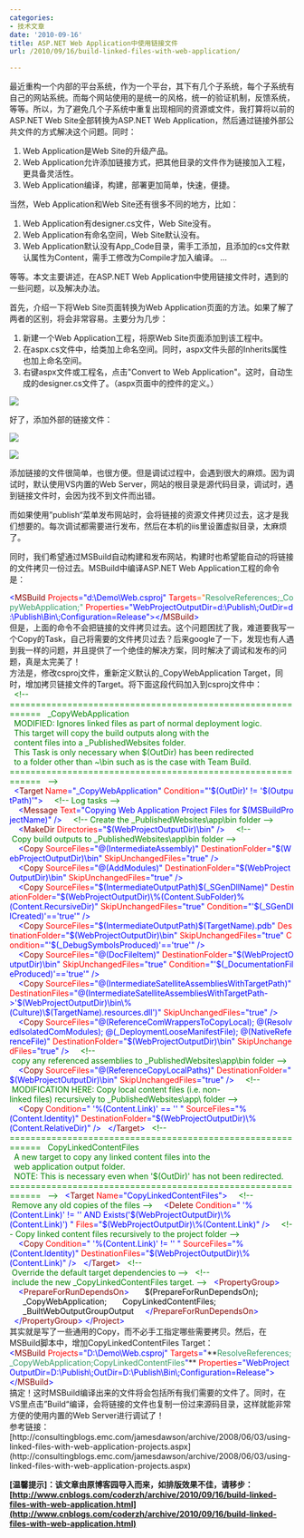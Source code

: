 ```yaml
---
categories:
- 技术文章
date: '2010-09-16'
title: ASP.NET Web Application中使用链接文件
url: /2010/09/16/build-linked-files-with-web-application/

---
```



最近重构一个内部的平台系统，作为一个平台，其下有几个子系统，每个子系统有自己的网站系统。而每个网站使用的是统一的风格，统一的验证机制，反馈系统，等等。所以，为了避免几个子系统中重复出现相同的资源或文件，我打算将以前的ASP.NET Web Site全部转换为ASP.NET Web Application，然后通过链接外部公共文件的方式解决这个问题。同时：

1. Web Application是Web Site的升级产品。
2. Web Application允许添加链接方式，把其他目录的文件作为链接加入工程，更具备灵活性。
3. Web Application编译，构建，部署更加简单，快速，便捷。

当然，Web Application和Web Site还有很多不同的地方，比如：

1. Web Application有designer.cs文件，Web Site没有。
2. Web Application有命名空间，Web Site默认没有。
3. Web Application默认没有App_Code目录，需手工添加，且添加的cs文件默认属性为Content，需手工修改为Compile才加入编译。
...

等等。本文主要讲述，在ASP.NET Web Application中使用链接文件时，遇到的一些问题，以及解决办法。

首先，介绍一下将Web Site页面转换为Web Application页面的方法。如果了解了两者的区别，将会非常容易。主要分为几步：
1. 新建一个Web Application工程，将原Web Site页面添加到该工程中。
2. 在aspx.cs文件中，给类加上命名空间。同时，aspx文件头部的Inherits属性也加上命名空间。
3. 右键aspx文件或工程名，点击"Convert to Web Application"。这时，自动生成的designer.cs文件了。（aspx页面中的控件的定义。）

![](http://images.cnblogs.com/cnblogs_com/coderzh/convert-to-web-app.jpg)

好了，添加外部的链接文件：

![](http://images.cnblogs.com/cnblogs_com/coderzh/add-exist-item.jpg)

![](http://images.cnblogs.com/cnblogs_com/coderzh/addlink.jpg)

添加链接的文件很简单，也很方便。但是调试过程中，会遇到很大的麻烦。因为调试时，默认使用VS内置的Web Server，网站的根目录是源代码目录，调试时，遇到链接文件时，会因为找不到文件而出错。

而如果使用&#8221;publish&#8220;菜单发布网站时，会将链接的资源文件拷贝过去，这才是我们想要的。每次调试都需要进行发布，然后在本机的iis里设置虚拟目录，太麻烦了。

同时，我们希望通过MSBuild自动构建和发布网站，构建时也希望能自动的将链接的文件拷贝一份过去。MSBuild中编译ASP.NET Web Application工程的命令是：

<div class="cnblogs_code"><div><span style="color: #0000ff;">&lt;</span><span style="color: #800000;">MSBuild&nbsp;</span><span style="color: #ff0000;">Projects</span><span style="color: #0000ff;">="d:\Demo\Web.csproj"</span><span style="color: #ff0000;">&nbsp;Targets</span><span style="color: #ff6600;">="</span><span style="color: #339966;">ResolveReferences;_CopyWebApplication;"</span><span style="color: #ff0000;">&nbsp;Properties</span><span style="color: #0000ff;">="WebProjectOutputDir=d:\Publish\;OutDir=d:\Publish\Bin\;Configuration=Release"</span><span style="color: #0000ff;">&gt;&lt;/</span><span style="color: #800000;">MSBuild</span><span style="color: #0000ff;">&gt;</span></div></div>
但是，上面的命令不会把链接的文件拷贝过去。这个问题困扰了我，难道要我写一个Copy的Task，自己将需要的文件拷贝过去？后来google了一下，发现也有人遇到我一样的问题，并且提供了一个绝佳的解决方案，同时解决了调试和发布的问题，真是太完美了！
<br />
方法是，修改csproj文件，重新定义默认的_CopyWebApplication Target，同时，增加拷贝链接文件的Target。将下面这段代码加入到csproj文件中：
<br />
<div class="cnblogs_code"><div><span style="color: #000000;">&nbsp;&nbsp;</span><span style="color: #008000;">&lt;!--</span><span style="color: #008000;">&nbsp; 
&nbsp; ============================================================
&nbsp;&nbsp;_CopyWebApplication
&nbsp;&nbsp;MODIFIED:&nbsp;Ignores&nbsp;linked&nbsp;files&nbsp;as&nbsp;part&nbsp;of&nbsp;normal&nbsp;deployment&nbsp;logic.&nbsp;
&nbsp;&nbsp;This&nbsp;target&nbsp;will&nbsp;copy&nbsp;the&nbsp;build&nbsp;outputs&nbsp;along&nbsp;with&nbsp;the
&nbsp;&nbsp;content&nbsp;files&nbsp;into&nbsp;a&nbsp;_PublishedWebsites&nbsp;folder.
&nbsp;&nbsp;This&nbsp;Task&nbsp;is&nbsp;only&nbsp;necessary&nbsp;when&nbsp;$(OutDir)&nbsp;has&nbsp;been&nbsp;redirected
&nbsp;&nbsp;to&nbsp;a&nbsp;folder&nbsp;other&nbsp;than&nbsp;~\bin&nbsp;such&nbsp;as&nbsp;is&nbsp;the&nbsp;case&nbsp;with&nbsp;Team&nbsp;Build.&nbsp; 
&nbsp; ============================================================
&nbsp;&nbsp;</span><span style="color: #008000;">--&gt;</span><span style="color: #000000;">
&nbsp;&nbsp;</span><span style="color: #0000ff;">&lt;</span><span style="color: #800000;">Target&nbsp;</span><span style="color: #ff0000;">Name</span><span style="color: #0000ff;">="_CopyWebApplication"</span><span style="color: #ff0000;">&nbsp;Condition</span><span style="color: #0000ff;">="'$(OutDir)'&nbsp;!=&nbsp;'$(OutputPath)'"</span><span style="color: #0000ff;">&gt;</span><span style="color: #000000;">
&nbsp;&nbsp;&nbsp;&nbsp;</span><span style="color: #008000;">&lt;!--</span><span style="color: #008000;">&nbsp;Log&nbsp;tasks&nbsp;</span><span style="color: #008000;">--&gt;</span><span style="color: #000000;">
&nbsp;&nbsp;&nbsp;&nbsp;</span><span style="color: #0000ff;">&lt;</span><span style="color: #800000;">Message&nbsp;</span><span style="color: #ff0000;">Text</span><span style="color: #0000ff;">="Copying&nbsp;Web&nbsp;Application&nbsp;Project&nbsp;Files&nbsp;for&nbsp;$(MSBuildProjectName)"</span><span style="color: #ff0000;">&nbsp;</span><span style="color: #0000ff;">/&gt;</span><span style="color: #000000;">
&nbsp;&nbsp;&nbsp;&nbsp;</span><span style="color: #008000;">&lt;!--</span><span style="color: #008000;">&nbsp;Create&nbsp;the&nbsp;_PublishedWebsites\app\bin&nbsp;folder&nbsp;</span><span style="color: #008000;">--&gt;</span><span style="color: #000000;">
&nbsp;&nbsp;&nbsp;&nbsp;</span><span style="color: #0000ff;">&lt;</span><span style="color: #800000;">MakeDir&nbsp;</span><span style="color: #ff0000;">Directories</span><span style="color: #0000ff;">="$(WebProjectOutputDir)\bin"</span><span style="color: #ff0000;">&nbsp;</span><span style="color: #0000ff;">/&gt;</span><span style="color: #000000;">
&nbsp;&nbsp;&nbsp;&nbsp;</span><span style="color: #008000;">&lt;!--</span><span style="color: #008000;">&nbsp;Copy&nbsp;build&nbsp;outputs&nbsp;to&nbsp;_PublishedWebsites\app\bin&nbsp;folder&nbsp;</span><span style="color: #008000;">--&gt;</span><span style="color: #000000;">
&nbsp;&nbsp;&nbsp;&nbsp;</span><span style="color: #0000ff;">&lt;</span><span style="color: #800000;">Copy&nbsp;</span><span style="color: #ff0000;">SourceFiles</span><span style="color: #0000ff;">="@(IntermediateAssembly)"</span><span style="color: #ff0000;">&nbsp;DestinationFolder</span><span style="color: #0000ff;">="$(WebProjectOutputDir)\bin"</span><span style="color: #ff0000;">&nbsp;SkipUnchangedFiles</span><span style="color: #0000ff;">="true"</span><span style="color: #ff0000;">&nbsp;</span><span style="color: #0000ff;">/&gt;</span><span style="color: #000000;">
&nbsp;&nbsp;&nbsp;&nbsp;</span><span style="color: #0000ff;">&lt;</span><span style="color: #800000;">Copy&nbsp;</span><span style="color: #ff0000;">SourceFiles</span><span style="color: #0000ff;">="@(AddModules)"</span><span style="color: #ff0000;">&nbsp;DestinationFolder</span><span style="color: #0000ff;">="$(WebProjectOutputDir)\bin"</span><span style="color: #ff0000;">&nbsp;SkipUnchangedFiles</span><span style="color: #0000ff;">="true"</span><span style="color: #ff0000;">&nbsp;</span><span style="color: #0000ff;">/&gt;</span><span style="color: #000000;">
&nbsp;&nbsp;&nbsp;&nbsp;</span><span style="color: #0000ff;">&lt;</span><span style="color: #800000;">Copy&nbsp;</span><span style="color: #ff0000;">SourceFiles</span><span style="color: #0000ff;">="$(IntermediateOutputPath)$(_SGenDllName)"</span><span style="color: #ff0000;">&nbsp;DestinationFolder</span><span style="color: #0000ff;">="$(WebProjectOutputDir)\%(Content.SubFolder)%(Content.RecursiveDir)"</span><span style="color: #ff0000;">&nbsp;SkipUnchangedFiles</span><span style="color: #0000ff;">="true"</span><span style="color: #ff0000;">&nbsp;Condition</span><span style="color: #0000ff;">="'$(_SGenDllCreated)'=='true'"</span><span style="color: #ff0000;">&nbsp;</span><span style="color: #0000ff;">/&gt;</span><span style="color: #000000;">
&nbsp;&nbsp;&nbsp;&nbsp;</span><span style="color: #0000ff;">&lt;</span><span style="color: #800000;">Copy&nbsp;</span><span style="color: #ff0000;">SourceFiles</span><span style="color: #0000ff;">="$(IntermediateOutputPath)$(TargetName).pdb"</span><span style="color: #ff0000;">&nbsp;DestinationFolder</span><span style="color: #0000ff;">="$(WebProjectOutputDir)\bin"</span><span style="color: #ff0000;">&nbsp;SkipUnchangedFiles</span><span style="color: #0000ff;">="true"</span><span style="color: #ff0000;">&nbsp;Condition</span><span style="color: #0000ff;">="'$(_DebugSymbolsProduced)'=='true'"</span><span style="color: #ff0000;">&nbsp;</span><span style="color: #0000ff;">/&gt;</span><span style="color: #000000;">
&nbsp;&nbsp;&nbsp;&nbsp;</span><span style="color: #0000ff;">&lt;</span><span style="color: #800000;">Copy&nbsp;</span><span style="color: #ff0000;">SourceFiles</span><span style="color: #0000ff;">="@(DocFileItem)"</span><span style="color: #ff0000;">&nbsp;DestinationFolder</span><span style="color: #0000ff;">="$(WebProjectOutputDir)\bin"</span><span style="color: #ff0000;">&nbsp;SkipUnchangedFiles</span><span style="color: #0000ff;">="true"</span><span style="color: #ff0000;">&nbsp;Condition</span><span style="color: #0000ff;">="'$(_DocumentationFileProduced)'=='true'"</span><span style="color: #ff0000;">&nbsp;</span><span style="color: #0000ff;">/&gt;</span><span style="color: #000000;">
&nbsp;&nbsp;&nbsp;&nbsp;</span><span style="color: #0000ff;">&lt;</span><span style="color: #800000;">Copy&nbsp;</span><span style="color: #ff0000;">SourceFiles</span><span style="color: #0000ff;">="@(IntermediateSatelliteAssembliesWithTargetPath)"</span><span style="color: #ff0000;">&nbsp;DestinationFiles</span><span style="color: #0000ff;">="@(IntermediateSatelliteAssembliesWithTargetPath-&gt;'$(WebProjectOutputDir)\bin\%(Culture)\$(TargetName).resources.dll')"</span><span style="color: #ff0000;">&nbsp;SkipUnchangedFiles</span><span style="color: #0000ff;">="true"</span><span style="color: #ff0000;">&nbsp;</span><span style="color: #0000ff;">/&gt;</span><span style="color: #000000;">
&nbsp;&nbsp;&nbsp;&nbsp;</span><span style="color: #0000ff;">&lt;</span><span style="color: #800000;">Copy&nbsp;</span><span style="color: #ff0000;">SourceFiles</span><span style="color: #0000ff;">="@(ReferenceComWrappersToCopyLocal);&nbsp;@(ResolvedIsolatedComModules);&nbsp;@(_DeploymentLooseManifestFile);&nbsp;@(NativeReferenceFile)"</span><span style="color: #ff0000;">&nbsp;DestinationFolder</span><span style="color: #0000ff;">="$(WebProjectOutputDir)\bin"</span><span style="color: #ff0000;">&nbsp;SkipUnchangedFiles</span><span style="color: #0000ff;">="true"</span><span style="color: #ff0000;">&nbsp;</span><span style="color: #0000ff;">/&gt;</span><span style="color: #000000;">
&nbsp;&nbsp;&nbsp;&nbsp;</span><span style="color: #008000;">&lt;!--</span><span style="color: #008000;">&nbsp;copy&nbsp;any&nbsp;referenced&nbsp;assemblies&nbsp;to&nbsp;_PublishedWebsites\app\bin&nbsp;folder&nbsp;</span><span style="color: #008000;">--&gt;</span><span style="color: #000000;">
&nbsp;&nbsp;&nbsp;&nbsp;</span><span style="color: #0000ff;">&lt;</span><span style="color: #800000;">Copy&nbsp;</span><span style="color: #ff0000;">SourceFiles</span><span style="color: #0000ff;">="@(ReferenceCopyLocalPaths)"</span><span style="color: #ff0000;">&nbsp;DestinationFolder</span><span style="color: #0000ff;">="$(WebProjectOutputDir)\bin"</span><span style="color: #ff0000;">&nbsp;SkipUnchangedFiles</span><span style="color: #0000ff;">="true"</span><span style="color: #ff0000;">&nbsp;</span><span style="color: #0000ff;">/&gt;</span><span style="color: #000000;">
&nbsp;&nbsp;&nbsp;&nbsp;</span><span style="color: #008000;">&lt;!--</span><span style="color: #008000;">&nbsp;MODIFICATION&nbsp;HERE:&nbsp;Copy&nbsp;local&nbsp;content&nbsp;files&nbsp;(i.e.&nbsp;non-linked&nbsp;files)&nbsp;recursively&nbsp;to&nbsp;_PublishedWebsites\app\&nbsp;folder&nbsp;</span><span style="color: #008000;">--&gt;</span><span style="color: #000000;">
&nbsp;&nbsp;&nbsp;&nbsp;</span><span style="color: #0000ff;">&lt;</span><span style="color: #800000;">Copy&nbsp;</span><span style="color: #ff0000;">Condition</span><span style="color: #0000ff;">="&nbsp;'%(Content.Link)'&nbsp;==&nbsp;''&nbsp;"</span><span style="color: #ff0000;">&nbsp;SourceFiles</span><span style="color: #0000ff;">="%(Content.Identity)"</span><span style="color: #ff0000;">&nbsp;DestinationFolder</span><span style="color: #0000ff;">="$(WebProjectOutputDir)\%(Content.RelativeDir)"</span><span style="color: #ff0000;">&nbsp;</span><span style="color: #0000ff;">/&gt;</span><span style="color: #000000;">
&nbsp;&nbsp;</span><span style="color: #0000ff;">&lt;/</span><span style="color: #800000;">Target</span><span style="color: #0000ff;">&gt;</span><span style="color: #000000;">
&nbsp;&nbsp;</span><span style="color: #008000;">&lt;!--</span><span style="color: #008000;">
============================================================
&nbsp;&nbsp;CopyLinkedContentFiles
&nbsp;&nbsp;A&nbsp;new&nbsp;target&nbsp;to&nbsp;copy&nbsp;any&nbsp;linked&nbsp;content&nbsp;files&nbsp;into&nbsp;the
&nbsp;&nbsp;web&nbsp;application&nbsp;output&nbsp;folder.&nbsp;
&nbsp;&nbsp;NOTE:&nbsp;This&nbsp;is&nbsp;necessary&nbsp;even&nbsp;when&nbsp;'$(OutDir)'&nbsp;has&nbsp;not&nbsp;been&nbsp;redirected.
============================================================
&nbsp;&nbsp;</span><span style="color: #008000;">--&gt;</span><span style="color: #000000;">
&nbsp;&nbsp;</span><span style="color: #0000ff;">&lt;</span><span style="color: #800000;">Target&nbsp;</span><span style="color: #ff0000;">Name</span><span style="color: #0000ff;">="CopyLinkedContentFiles"</span><span style="color: #0000ff;">&gt;</span><span style="color: #000000;">
&nbsp;&nbsp;&nbsp;&nbsp;</span><span style="color: #008000;">&lt;!--</span><span style="color: #008000;">&nbsp;Remove&nbsp;any&nbsp;old&nbsp;copies&nbsp;of&nbsp;the&nbsp;files&nbsp;</span><span style="color: #008000;">--&gt;</span><span style="color: #000000;">
&nbsp;&nbsp;&nbsp;&nbsp;</span><span style="color: #0000ff;">&lt;</span><span style="color: #800000;">Delete&nbsp;</span><span style="color: #ff0000;">Condition</span><span style="color: #0000ff;">="&nbsp;'%(Content.Link)'&nbsp;!=&nbsp;''&nbsp;AND&nbsp;Exists('$(WebProjectOutputDir)\%(Content.Link)')&nbsp;"</span><span style="color: #ff0000;">&nbsp;Files</span><span style="color: #0000ff;">="$(WebProjectOutputDir)\%(Content.Link)"</span><span style="color: #ff0000;">&nbsp;</span><span style="color: #0000ff;">/&gt;</span><span style="color: #000000;">
&nbsp;&nbsp;&nbsp;&nbsp;</span><span style="color: #008000;">&lt;!--</span><span style="color: #008000;">&nbsp;Copy&nbsp;linked&nbsp;content&nbsp;files&nbsp;recursively&nbsp;to&nbsp;the&nbsp;project&nbsp;folder&nbsp;</span><span style="color: #008000;">--&gt;</span><span style="color: #000000;">
&nbsp;&nbsp;&nbsp;&nbsp;</span><span style="color: #0000ff;">&lt;</span><span style="color: #800000;">Copy&nbsp;</span><span style="color: #ff0000;">Condition</span><span style="color: #0000ff;">="&nbsp;'%(Content.Link)'&nbsp;!=&nbsp;''&nbsp;"</span><span style="color: #ff0000;">&nbsp;SourceFiles</span><span style="color: #0000ff;">="%(Content.Identity)"</span><span style="color: #ff0000;">&nbsp;DestinationFiles</span><span style="color: #0000ff;">="$(WebProjectOutputDir)\%(Content.Link)"</span><span style="color: #ff0000;">&nbsp;</span><span style="color: #0000ff;">/&gt;</span><span style="color: #000000;">
&nbsp;&nbsp;</span><span style="color: #0000ff;">&lt;/</span><span style="color: #800000;">Target</span><span style="color: #0000ff;">&gt;</span><span style="color: #000000;">
&nbsp;&nbsp;</span><span style="color: #008000;">&lt;!--</span><span style="color: #008000;">&nbsp;Override&nbsp;the&nbsp;default&nbsp;target&nbsp;dependencies&nbsp;to&nbsp;</span><span style="color: #008000;">--&gt;</span><span style="color: #000000;">
&nbsp;&nbsp;</span><span style="color: #008000;">&lt;!--</span><span style="color: #008000;">&nbsp;include&nbsp;the&nbsp;new&nbsp;_CopyLinkedContentFiles&nbsp;target.&nbsp;</span><span style="color: #008000;">--&gt;</span><span style="color: #000000;">
&nbsp;&nbsp;</span><span style="color: #0000ff;">&lt;</span><span style="color: #800000;">PropertyGroup</span><span style="color: #0000ff;">&gt;</span><span style="color: #000000;">
&nbsp;&nbsp;&nbsp;&nbsp;</span><span style="color: #0000ff;">&lt;</span><span style="color: #800000;">PrepareForRunDependsOn</span><span style="color: #0000ff;">&gt;</span><span style="color: #000000;">
&nbsp;&nbsp;&nbsp;&nbsp;&nbsp;&nbsp;$(PrepareForRunDependsOn);
&nbsp;&nbsp;&nbsp;&nbsp;&nbsp;&nbsp;_CopyWebApplication;
&nbsp;&nbsp;&nbsp;&nbsp;&nbsp;&nbsp;CopyLinkedContentFiles;
&nbsp;&nbsp;&nbsp;&nbsp;&nbsp;&nbsp;_BuiltWebOutputGroupOutput
&nbsp;&nbsp;&nbsp;&nbsp;</span><span style="color: #0000ff;">&lt;/</span><span style="color: #800000;">PrepareForRunDependsOn</span><span style="color: #0000ff;">&gt;</span><span style="color: #000000;">
&nbsp;&nbsp;</span><span style="color: #0000ff;">&lt;/</span><span style="color: #800000;">PropertyGroup</span><span style="color: #0000ff;">&gt;</span><span style="color: #000000;">
</span><span style="color: #0000ff;">&lt;/</span><span style="color: #800000;">Project</span><span style="color: #0000ff;">&gt;</span></div></div>
其实就是写了一些通用的Copy，而不必手工指定哪些需要拷贝。然后，在MSBuild脚本中，增加CopyLinkedContentFiles Target：

<div class="cnblogs_code"><div><span style="color: #0000ff;">&lt;</span><span style="color: #800000;">MSBuild&nbsp;</span><span style="color: #ff0000;">Projects</span><span style="color: #0000ff;">="D:\Demo\Web.csproj"</span><span style="color: #ff0000;">&nbsp;Targets</span><span style="color: #0000ff;">="</span>**<span style="color: #339966;">ResolveReferences;_CopyWebApplication;CopyLinkedContentFiles<span style="color: #0000ff;">"</span></span>**<span style="color: #ff0000;">&nbsp;Properties</span><span style="color: #0000ff;">="WebProjectOutputDir=D:\Publish\;OutDir=D:\Publish\Bin\;Configuration=Release"</span><span style="color: #0000ff;">&gt;&lt;/</span><span style="color: #800000;">MSBuild</span><span style="color: #0000ff;">&gt;</span></div></div>
搞定！这时MSBuild编译出来的文件将会包括所有我们需要的文件了。同时，在VS里点击&#8221;Build&#8220;编译，会将链接的文件也复制一份过来源码目录，这样就能非常方便的使用内置的Web Server进行调试了！ 
<br />
参考链接：  
[http://consultingblogs.emc.com/jamesdawson/archive/2008/06/03/using-linked-files-with-web-application-projects.aspx](http://consultingblogs.emc.com/jamesdawson/archive/2008/06/03/using-linked-files-with-web-application-projects.aspx)

**[温馨提示]：该文章由原博客园导入而来，如排版效果不佳，请移步：[http://www.cnblogs.com/coderzh/archive/2010/09/16/build-linked-files-with-web-application.html](http://www.cnblogs.com/coderzh/archive/2010/09/16/build-linked-files-with-web-application.html)**